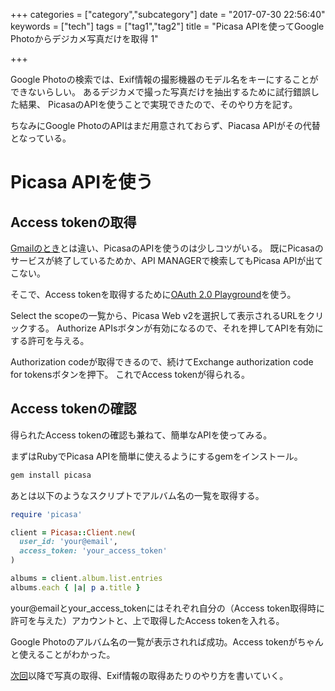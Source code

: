 +++
categories = ["category","subcategory"]
date = "2017-07-30 22:56:40"
keywords = ["tech"]
tags = ["tag1","tag2"]
title = "Picasa APIを使ってGoogle Photoからデジカメ写真だけを取得 1"

+++

Google Photoの検索では、Exif情報の撮影機器のモデル名をキーにすることができないらしい。
あるデジカメで撮った写真だけを抽出するために試行錯誤した結果、
PicasaのAPIを使うことで実現できたので、そのやり方を記す。
<!--more-->

ちなみにGoogle PhotoのAPIはまだ用意されておらず、Piacasa APIがその代替となっている。

# Picasa APIを使う
## Access tokenの取得
[Gmailのとき](../gmail_api_1/)とは違い、PicasaのAPIを使うのは少しコツがいる。
既にPicasaのサービスが終了しているためか、API MANAGERで検索してもPicasa APIが出てこない。

そこで、Access tokenを取得するために[OAuth 2.0 Playground](https://developers.google.com/oauthplayground/)を使う。

Select the scopeの一覧から、Picasa Web v2を選択して表示されるURLをクリックする。
Authorize APIsボタンが有効になるので、それを押してAPIを有効にする許可を与える。

Authorization codeが取得できるので、続けてExchange authorization code for tokensボタンを押下。
これでAccess tokenが得られる。

## Access tokenの確認
得られたAccess tokenの確認も兼ねて、簡単なAPIを使ってみる。

まずはRubyでPicasa APIを簡単に使えるようにするgemをインストール。

```bash
gem install picasa
```

あとは以下のようなスクリプトでアルバム名の一覧を取得する。

```ruby
require 'picasa'

client = Picasa::Client.new(
  user_id: 'your@email',
  access_token: 'your_access_token'
)

albums = client.album.list.entries
albums.each { |a| p a.title }
```

your@emailとyour_access_tokenにはそれぞれ自分の（Access token取得時に許可を与えた）アカウントと、上で取得したAccess tokenを入れる。

Google Photoのアルバム名の一覧が表示されれば成功。Access tokenがちゃんと使えることがわかった。

[次回](../google_photo_api_2/)以降で写真の取得、Exif情報の取得あたりのやり方を書いていく。
